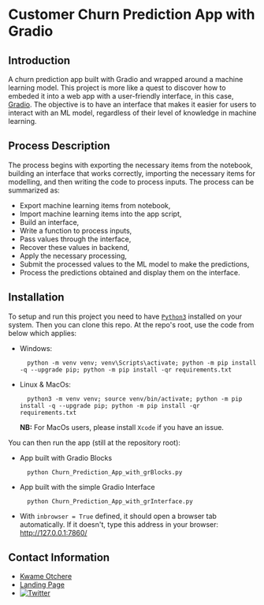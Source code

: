 # Customer Churn Prediction App with Gradio

## Introduction

A churn prediction app built with Gradio and wrapped around a machine learning model.
This project is more like a quest to discover how to embeded it into a web app with a user-friendly interface, in this case, [Gradio](https://gradio.app/). The objective is to have an interface that makes it easier for users to interact with an ML model, regardless of their level of knowledge in machine learning.

## Process Description

The process begins with exporting the necessary items from the notebook, building an interface that works correctly, importing the necessary items for modelling, and then writing the code to process inputs. The process can be summarized as:

- Export machine learning items from notebook,
- Import machine learning items into the app script,
- Build an interface,
- Write a function to process inputs,
- Pass values through the interface,
- Recover these values in backend,
- Apply the necessary processing,
- Submit the processed values to the ML model to make the predictions,
- Process the predictions obtained and display them on the interface.

## Installation

To setup and run this project you need to have [`Python3`](https://www.python.org/) installed on your system. Then you can clone this repo. At the repo's root, use the code from below which applies:

- Windows:

        python -m venv venv; venv\Scripts\activate; python -m pip install -q --upgrade pip; python -m pip install -qr requirements.txt  

- Linux & MacOs:

        python3 -m venv venv; source venv/bin/activate; python -m pip install -q --upgrade pip; python -m pip install -qr requirements.txt  

    **NB:** For MacOs users, please install `Xcode` if you have an issue.

You can then run the app (still at the repository root):

- App built with Gradio Blocks

        python Churn_Prediction_App_with_grBlocks.py

- App built with the simple Gradio Interface

        python Churn_Prediction_App_with_grInterface.py

- With `inbrowser = True` defined, it should open a browser tab automatically. If it doesn't, type this address in your browser: <http://127.0.0.1:7860/>

## Contact Information

- [Kwame Otchere](https://www.linkedin.com/in/kwame-odoi-otchere/)
- [Landing Page](https://kodoi-oj.github.io/)
- [![Twitter](https://img.shields.io/twitter/follow/kwameoo_?style=social)](https://twitter.com/kwameoo_)

